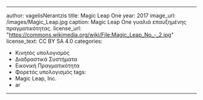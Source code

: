 ---
 author: vagelisNerantzis
 title: Magic Leap One
 year: 2017 
 image_url: /images/Magic_Leap.jpg
 caption: Magic Leap One γυαλιά επαυξημένης πραγματικότητας.
 license_url: "https://commons.wikimedia.org/wiki/File:Magic_Leap_No_-_2.jpg"
 license_text:  CC BY SA 4.0
 categories:
   - Κινητός υπολογισμός
   - Διαδραστικά Συστήματα
   - Εικονική Πραγματικότητα
   - Φορετός υπολογισμός
 tags:
   - Magic Leap, Inc.
   - ar
 ---
